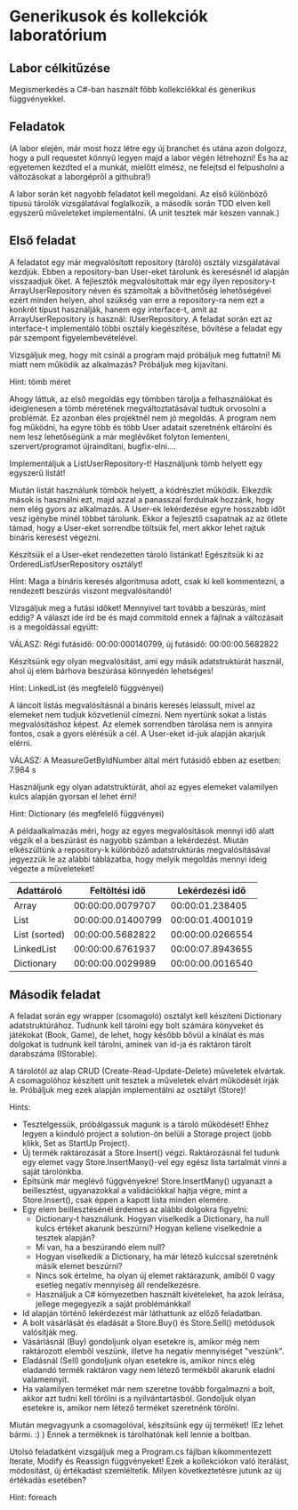 # Generikusok és kollekciók laboratórium

## Labor célkitűzése

Megismerkedés a C#-ban használt főbb kollekciókkal és generikus függvényekkel.

## Feladatok

(A labor elején, már most hozz létre egy új branchet és utána azon dolgozz, hogy a pull requestet könnyű legyen majd a labor végén létrehozni! És ha az egyetemen kezdted el a munkát, mielőtt elmész, ne felejtsd el felpusholni a változásokat a laborgépről a githubra!)

A labor során két nagyobb feladatot kell megoldani. Az első különböző típusú tárolók vizsgálatával foglalkozik, a második során TDD elven kell egyszerű műveleteket implementálni. (A unit tesztek már készen vannak.)

## Első feladat

A feladatot egy már megvalósított repository (tároló) osztály vizsgálatával kezdjük. Ebben a repository-ban User-eket tárolunk és keresésnél id alapján visszaadjuk őket. A fejlesztők megvalósítottak már egy ilyen repository-t ArrayUserRepository néven és számoltak a bővíthetőség lehetőségével ezért minden helyen, ahol szükség van erre a repository-ra nem ezt a konkrét típust használják, hanem egy interface-t, amit az ArrayUserRepository is használ: IUserRepository. A feladat során ezt az interface-t implementáló többi osztály kiegészítése, bővítése a feladat egy pár szempont figyelembevételével.

Vizsgáljuk meg, hogy mit csinál a program majd próbáljuk meg futtatni! Mi miatt nem működik az alkalmazás? Próbáljuk meg kijavítani.

Hint: tömb méret

Ahogy láttuk, az első megoldás egy tömbben tárolja a felhasználókat és ideiglenesen a tömb méretének megváltoztatásával tudtuk orvosolni a problémát. Ez azonban éles projektnél nem jó megoldás. A program nem fog működni, ha egyre több és több User adatait szeretnénk eltárolni és nem lesz lehetőségünk a már meglévőket folyton lementeni, szervert/programot újraindítani, bugfix-elni....

Implementáljuk a ListUserRepository-t! Használjunk tömb helyett egy egyszerű listát!

Miután listát használunk tömbök helyett, a kódrészlet működik. Elkezdik mások is használni ezt, majd azzal a panasszal fordulnak hozzánk, hogy nem elég gyors az alkalmazás. A User-ek lekérdezése egyre hosszabb időt vesz igénybe minél többet tárolunk. Ekkor a fejlesztő csapatnak az az ötlete támad, hogy a User-eket sorrendbe töltsük fel, mert akkor lehet rajtuk bináris keresést végezni.

Készítsük el a User-eket rendezetten tároló listánkat! Egészítsük ki az OrderedListUserRepository osztályt!

Hint: Maga a bináris keresés algoritmusa adott, csak ki kell kommentezni, a rendezett beszúrás viszont megvalósítandó!

Vizsgáljuk meg a futási időket! Mennyivel tart tovább a beszúrás, mint eddig? A választ ide írd be és majd commitold ennek a fájlnak a változásait is a megoldással együtt:

VÁLASZ: Régi futásidő: 00:00:000140799, új futásidő: 00:00:00.5682822

Készítsünk egy olyan megvalósítást, ami egy másik adatstruktúrát használ, ahol új elem bárhova beszúrása könnyedén lehetséges!

Hint: LinkedList (és megfelelő függvényei)

A láncolt listás megvalósításnál a bináris keresés lelassult, mivel az elemeket nem tudjuk közvetlenül címezni. Nem nyertünk sokat a listás megvalósításhoz képest. Az elemek sorrendben tárolása nem is annyira fontos, csak a gyors elérésük a cél. A User-eket id-juk alapján akarjuk elérni.

VÁLASZ: A MeasureGetByIdNumber által mért futásidő ebben az esetben: 7.984 s

Használjunk egy olyan adatstruktúrát, ahol az egyes elemeket valamilyen kulcs alapján gyorsan el lehet érni!

Hint: Dictionary (és megfelelő függvényei)

A példaalkalmazás méri, hogy az egyes megvalósítások mennyi idő alatt végzik el a beszúrást és nagyobb számban a lekérdezést. Miután elkészültünk a repository-k különböző adatstruktúrás megvalósításával jegyezzük le az alábbi táblázatba, hogy melyik megoldás mennyi ideig végezte a műveleteket!


Adattároló      | Feltöltési idő    | Lekérdezési idő
----------------|-------------------|----------------
Array           |00:00:00.0079707   |00:00:01.238405
List            |00:00:00.01400799  |00:00:01.4001019
List (sorted)   |00:00:00.5682822   |00:00:00.0266554
LinkedList      |00:00:00.6761937   |00:00:07.8943655
Dictionary      |00:00:00.0029989   |00:00:00.0016540

## Második feladat

A feladat során egy wrapper (csomagoló) osztályt kell készíteni Dictionary adatstruktúrához. Tudnunk kell tárolni egy bolt számára könyveket és játékokat (Book, Game), de lehet, hogy később bővül a kínálat és más dolgokat is tudnunk kell tárolni, aminek van id-ja és raktáron tárolt darabszáma (IStorable).

A tárolótól az alap CRUD (Create-Read-Update-Delete) műveletek elvártak. A csomagolóhoz készített unit tesztek a műveletek elvárt működését írják le. Próbáljuk meg ezek alapján implementálni az osztályt (Store)!

Hints:
* Tesztelgessük, próbálgassuk magunk is a tároló működését! Ehhez legyen a kiinduló project a solution-ön belüli a Storage project (jobb klikk, Set as StartUp Project).
* Új termék raktározását a Store.Insert() végzi. Raktározásnál fel tudunk egy elemet vagy Store.InsertMany()-vel egy egész lista tartalmát vinni a saját tárolónkba.
* Építsünk már meglévő függvényekre! Store.InsertMany() ugyanazt a beillesztést, ugyanazokkal a validációkkal hajtja végre, mint a Store.Insert(), csak éppen a kapott lista minden elemére.
* Egy elem beillesztésénél érdemes az alábbi dolgokra figyelni:
  * Dictionary-t használunk. Hogyan viselkedik a Dictionary, ha null kulcs értéket akarunk beszúrni? Hogyan kellene viselkednie a tesztek alapján?
  * Mi van, ha a beszúrandó elem null?
  * Hogyan viselkedik a Dictionary, ha már létező kulccsal szeretnénk másik elemet beszúrni?
  * Nincs sok értelme, ha olyan új elemet raktárazunk, amiből 0 vagy esetleg negatív mennyiség áll rendelkezésre.
  * Használjuk a C# környezetben használt kivételeket, ha azok leírása, jellege megegyezik a saját problémánkkal!
* Id alapján történő lekérdezést már láthattunk az előző feladatban.
* A bolt vásárlását és eladását a Store.Buy() és Store.Sell() metódusok valósítják meg.
* Vásárlásnál (Buy) gondoljunk olyan esetekre is, amikor még nem raktározott elemből veszünk, illetve ha negatív mennyiséget "veszünk".
* Eladásnál (Sell) gondoljunk olyan esetekre is, amikor nincs elég eladandó termék raktáron vagy nem létező termékből akarunk eladni valamennyit.
* Ha valamilyen terméket már nem szeretne tovább forgalmazni a bolt, akkor azt tudni kell törölni is a nyilvántartásból. Gondoljuk olyan esetekre is, amikor nem létező terméket szeretnénk törölni.

Miután megvagyunk a csomagolóval, készítsünk egy új terméket! (Ez lehet bármi. :) ) Ennek a terméknek is tárolhatónak kell lennie a boltban.

Utolsó feladatként vizsgáljuk meg a Program.cs fájlban kikommentezett Iterate, Modify és Reassign függvényeket! Ezek a kollekciókon való iterálást, módosítást, új értékadást szemléltetik. Milyen következtetésre jutunk az új értékadás esetében?

Hint: foreach
